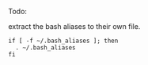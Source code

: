 Todo:

extract the bash aliases to their own file.

```
if [ -f ~/.bash_aliases ]; then
  . ~/.bash_aliases
fi
```
